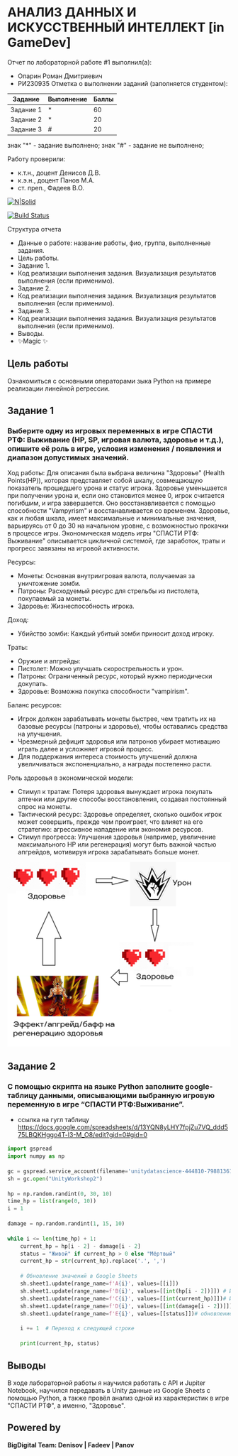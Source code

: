 # АНАЛИЗ ДАННЫХ И ИСКУССТВЕННЫЙ ИНТЕЛЛЕКТ [in GameDev]
Отчет по лабораторной работе #1 выполнил(а):
- Опарин Роман Дмитриевич
- РИ230935
Отметка о выполнении заданий (заполняется студентом):

| Задание | Выполнение | Баллы |
| ------ | ------ | ------ |
| Задание 1 | * | 60 |
| Задание 2 | * | 20 |
| Задание 3 | # | 20 |

знак "*" - задание выполнено; знак "#" - задание не выполнено;

Работу проверили:
- к.т.н., доцент Денисов Д.В.
- к.э.н., доцент Панов М.А.
- ст. преп., Фадеев В.О.

[![N|Solid](https://cldup.com/dTxpPi9lDf.thumb.png)](https://nodesource.com/products/nsolid)

[![Build Status](https://travis-ci.org/joemccann/dillinger.svg?branch=master)](https://travis-ci.org/joemccann/dillinger)

Структура отчета

- Данные о работе: название работы, фио, группа, выполненные задания.
- Цель работы.
- Задание 1.
- Код реализации выполнения задания. Визуализация результатов выполнения (если применимо).
- Задание 2.
- Код реализации выполнения задания. Визуализация результатов выполнения (если применимо).
- Задание 3.
- Код реализации выполнения задания. Визуализация результатов выполнения (если применимо).
- Выводы.
- ✨Magic ✨

## Цель работы
Ознакомиться с основными операторами зыка Python на примере реализации линейной регрессии.

## Задание 1
### Выберите одну из игровых переменных в игре СПАСТИ РТФ: Выживание (HP, SP, игровая валюта, здоровье и т.д.), опишите её роль в игре, условия изменения / появления и диапазон допустимых значений. 

Ход работы:
Для описания была выбрана величина "Здоровье" (Health Points(HP)), которая представляет собой шкалу, совмещающую показатель прошедшего урона и статус игрока. Здоровье уменьшается при получении урона и, если оно становится менее 0, игрок считается погибшим, и игра завершается. Оно восстанавливается с помощью способности "Vampyrism" и восстанавливается со временем. Здоровье, как и любая шкала, имеет максимальные и минимальные значения, варьируясь от 0 до 30 на начальном уровне, с возможностью прокачки в процессе игры.
Экономическая модель игры "СПАСТИ РТФ: Выживание" описывается цикличной системой, где заработок, траты и прогресс завязаны на игровой активности.

Ресурсы:
- Монеты: Основная внутриигровая валюта, получаемая за уничтожение зомби.
- Патроны: Расходуемый ресурс для стрельбы из пистолета, покупаемый за монеты.
- Здоровье: Жизнеспособность игрока.

Доход:
- Убийство зомби: Каждый убитый зомби приносит доход игроку.

Траты:
- Оружие и апгрейды:
- Пистолет: Можно улучшать скорострельность и урон.
- Патроны: Ограниченный ресурс, который нужно периодически докупать.
- Здоровье: Возможна покупка способности "vampirism".


Баланс ресурсов:
- Игрок должен зарабатывать монеты быстрее, чем тратить их на базовые ресурсы (патроны и здоровье), чтобы оставались средства на улучшения.
- Чрезмерный дефицит здоровья или патронов убирает мотивацию играть далее и усложняет игровой процесс.
- Для поддержания интереса стоимость улучшений должна увеличиваться экспоненциально, а награды постепенно расти.

Роль здоровья в экономической модели:
- Стимул к тратам: Потеря здоровья вынуждает игрока покупать аптечки или другие способы восстановления, создавая постоянный спрос на монеты.
- Тактический ресурс: Здоровье определяет, сколько ошибок игрок может совершить, прежде чем проиграет, что влияет на его стратегию: агрессивное нападение или экономия ресурсов.
- Стимул прогресса: Улучшения здоровья (например, увеличение максимального HP или регенерация) могут быть важной частью апгрейдов, мотивируя игрока зарабатывать больше монет.


![alt text](image.png)


## Задание 2
### С помощью скрипта на языке Python заполните google-таблицу данными, описывающими выбранную игровую переменную в игре “СПАСТИ РТФ:Выживание”.

- ссылка на гугл таблицу 
https://docs.google.com/spreadsheets/d/13YQN8yLHY7fpjZu7VQ_ddd575LBQKHggo4T-l3-M_O8/edit?gid=0#gid=0
```py
import gspread
import numpy as np

gc = gspread.service_account(filename='unitydatascience-444810-798813615062.json')
sh = gc.open("UnityWorkshop2")

hp = np.random.randint(0, 30, 10)
time_hp = list(range(0, 10))
i = 1 

damage = np.random.randint(1, 15, 10)

while i <= len(time_hp) + 1:
    current_hp = hp[i - 2] - damage[i - 2]
    status = "Живой" if current_hp > 0 else "Мёртвый"
    current_hp = str(current_hp).replace('.', ',')

    # Обновление значений в Google Sheets
    sh.sheet1.update(range_name=f'A{i}', values=[[i]])
    sh.sheet1.update(range_name=f'B{i}', values=[[int(hp[i - 2])]]) # Исходное здоровье
    sh.sheet1.update(range_name=f'C{i}', values=[[int(current_hp)]])# Изменение hp
    sh.sheet1.update(range_name=f'D{i}', values=[[int(damage[i - 2])]])# урон, прошедший по игроку
    sh.sheet1.update(range_name=f'E{i}', values=[[status]])# обновление статуса 

    i += 1  # Переход к следующей строке

    print(current_hp, status)
```



## Выводы
В ходе лабораторной работы я научился работать с API и Jupiter Notebook, научился передавать в Unity данные из Google Sheets с помощью Python, а также провёл анализ одной из характеристик в игре "СПАСТИ РТФ", а именно, "Здоровье".
  
## Powered by

**BigDigital Team: Denisov | Fadeev | Panov**
